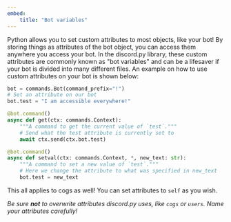 ```yaml
---
embed:
    title: "Bot variables"
---
```

Python allows you to set custom attributes to most objects, like your bot! By storing things as attributes of the bot object, you can access them anywhere you access your bot. In the discord.py library, these custom attributes are commonly known as "bot variables" and can be a lifesaver if your bot is divided into many different files. An example on how to use custom attributes on your bot is shown below:

```py
bot = commands.Bot(command_prefix="!")
# Set an attribute on our bot
bot.test = "I am accessible everywhere!"

@bot.command()
async def get(ctx: commands.Context):
    """A command to get the current value of `test`."""
    # Send what the test attribute is currently set to
    await ctx.send(ctx.bot.test)

@bot.command()
async def setval(ctx: commands.Context, *, new_text: str):
    """A command to set a new value of `test`."""
    # Here we change the attribute to what was specified in new_text
    bot.test = new_text
```

This all applies to cogs as well! You can set attributes to `self` as you wish.

*Be sure **not** to overwrite attributes discord.py uses, like `cogs` or `users`. Name your attributes carefully!*
